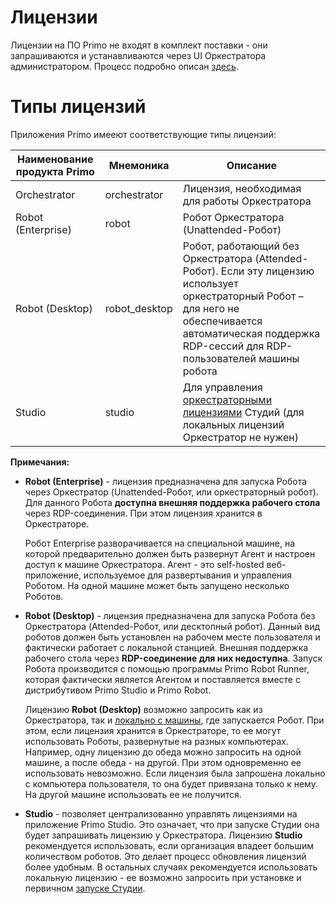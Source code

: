# Лицензии

Лицензии на ПО Primo не входят в комплект поставки - они запрашиваются и устанавливаются через UI Оркестратора администратором. Процесс подробно описан [здесь](https://docs.primo-rpa.ru/primo-rpa/orchestrator/settings/licensing/new-license).

# Типы лицензий

Приложения Primo имееют соответствующие типы лицензий:

| Наименование продукта Primo | Мнемоника    | Описание              |
| --------------------------- | ------------ | ----------------------- |
| Orchestrator                | orchestrator | Лицензия, необходимая для работы Оркестратора |
| Robot (Enterprise)          | robot        | Робот Оркестратора (Unattended-Робот)         |
| Robot (Desktop)             | robot_desktop | Робот, работающий без Оркестратора (Attended-Робот). Если эту лицензию использует оркестраторный Робот – для него не обеспечивается автоматическая поддержка RDP-сессий для RDP-пользователей машины робота |
| Studio                      | studio | Для управления [оркестраторными лицензиями](https://docs.primo-rpa.ru/primo-rpa/primo-studio/installation/licenses) Студий (для локальных лицензий Оркестратор не нужен) |   

**Примечания:**

* **Robot (Enterprise)** - лицензия предназначена для запуска Робота через Оркестратор (Unattended-Робот, или оркестраторный робот). Для данного Робота **доступна внешняя поддержка рабочего стола** через RDP-соединения. При этом лицензия хранится в Оркестраторе.
   
   Робот Enterprise разворачивается на специальной машине, на которой предварительно должен быть развернут Агент и настроен доступ к машине Оркестратора. Агент - это self-hosted веб-приложение, используемое для развертывания и управления Роботом. На одной машине может быть запущено несколько Роботов.

* **Robot (Desktop)** - лицензия предназначена для запуска Робота без Оркестратора (Attended-Робот, или десктопный робот). Данный вид роботов должен быть установлен на рабочем месте пользователя и фактически работает с локальной станцией. Внешняя поддержка рабочего стола через **RDP-соединение для них недоступна**. Запуск Робота производится с помощью программы Primo Robot Runner, которая фактически является Агентом и поставляется вместе с дистрибутивом Primo Studio и Primo Robot.

   Лицензию **Robot (Desktop)** возможно запросить как из Оркестратора, так и [локально с машины](https://docs.primo-rpa.ru/primo-rpa/primo-robot/registration-desktop), где запускается Робот. При этом, если лицензия хранится в Оркестраторе, то ее могут использовать Роботы, развернутые на разных компьютерах. Например, одну лицензию до обеда можно запросить на одной машине, а после обеда - на другой. При этом одновременно ее использовать невозможно. Если лицензия была запрошена локально с компьютера пользователя, то она будет привязана только к нему. На другой машине использовать ее не получится.

* **Studio** - позволяет централизованно управлять лицензиями на приложение Primo Studio. Это означает, что при запуске Студии она будет запрашивать лицензию у Оркестратора. Лицензию **Studio** рекомендуется использовать, если организация владеет большим количеством роботов. Это делает процесс обновления лицензий более удобным. В остальных случаях рекомендуется использовать локальную лицензию - ее возможно запросить при установке и первичном [запуске Студии](https://docs.primo-rpa.ru/primo-rpa/primo-studio/installation/licenses). 

